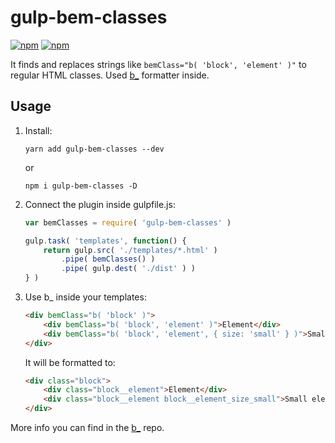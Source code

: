 # gulp-bem-classes

[![npm](https://img.shields.io/npm/dt/gulp-bem-classes.svg)](https://www.npmjs.com/package/gulp-bem-classes)
[![npm](https://img.shields.io/npm/v/gulp-bem-classes.svg)](https://www.npmjs.com/package/gulp-bem-classes)

It finds and replaces strings like `bemClass="b( 'block', 'element' )"` to regular HTML classes. Used [b_](https://github.com/azproduction/b_) formatter inside.

## Usage

1. Install:

    `yarn add gulp-bem-classes --dev`

    or

    `npm i gulp-bem-classes -D`

2. Connect the plugin inside gulpfile.js:

    ```js
    var bemClasses = require( 'gulp-bem-classes' )

    gulp.task( 'templates', function() {
        return gulp.src( './templates/*.html' )
            .pipe( bemClasses() )
            .pipe( gulp.dest( './dist' ) )
    } )
    ```

3. Use b_ inside your templates:

    ```html
    <div bemClass="b( 'block' )">
        <div bemClass="b( 'block', 'element' )">Element</div>
        <div bemClass="b( 'block', 'element', { size: 'small' } )">Small element</div>
    </div>
    ```

    It will be formatted to:

    ```html
    <div class="block">
        <div class="block__element">Element</div>
        <div class="block__element block__element_size_small">Small element</div>
    </div>
    ```

More info you can find in the [b_](https://github.com/azproduction/b_) repo.